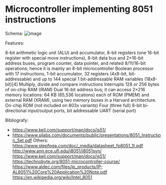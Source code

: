 # Microcontroller implementing 8051 instructions
Schema:
![image](https://user-images.githubusercontent.com/19265585/197328566-e93496ae-ff98-4439-8e70-84281887b218.png)

Features:

8-bit arithmetic logic unit (ALU) and accumulator, 8-bit registers (one 16-bit register with special move instructions), 8-bit data bus and 2×16-bit address buses, program counter, data pointer, and related 8/11/16-bit operations; hence it is mainly an 8-bit microcontroller
Boolean processor with 17 instructions, 1-bit accumulator, 32 registers (4x8-bit, bit-addressable) and up to 144 special 1 bit-addressable RAM variables (18x8-bit)[4]
Multiply, divide and compare instructions
Interrupts
128 or 256 bytes of on-chip RAM (IRAM)
Dual 16-bit address bus; it can access 2×216 memory locations: 64 KB (65,536 locations) each of ROM (PMEM) and external RAM (XRAM), using two memory buses in a Harvard architecture.
On-chip ROM (not included on 803x variants)
Four (three full) 8-bit bi-directional input/output ports, bit addressable
UART (serial port)

Bibliografy: 
* https://www.keil.com/support/man/docs/is51/
* https://www.silabs.com/documents/public/presentations/8051_Instruction_Set.pdf
Others: 
https://www.stepfpga.com/doc/_media/datasheet_fp8051_1t.pdf
http://www.ann.ece.ufl.edu/i8051/i8051syn/
https://www.keil.com/support/man/docs/is51/
https://technobyte.org/8051-microcontroller-course/
https://www.aldec.com/files/ip_products/IP-AL8051%20Core%20Application%20Note.pdf
https://en.wikipedia.org/wiki/Intel_8051
